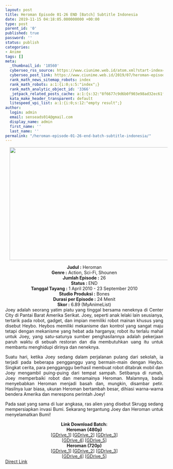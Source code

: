 ```yaml
---
layout: post
title: Heroman Episode 01-26 END [Batch] Subtitle Indonesia
date: 2019-11-15 04:18:05.000000000 +00:00
type: post
parent_id: '0'
published: true
password: ''
status: publish
categories:
- Anime
tags: []
meta:
  _thumbnail_id: '18560'
  cyberseo_rss_source: https://www.ciunime.web.id/atom.xml?start-index=1951&max-results=150
  cyberseo_post_link: https://www.ciunime.web.id/2019/07/heroman-episode-01-26-end-batch.html
  rank_math_news_sitemap_robots: index
  rank_math_robots: a:1:{i:0;s:5:"index";}
  rank_math_analytic_object_id: '3366'
  _jetpack_related_posts_cache: a:1:{s:32:"8f6677c9d6b0f903e98ad32ec61f8deb";a:2:{s:7:"expires";i:1663244533;s:7:"payload";a:0:{}}}
  kata_make_header_transparent: default
  litespeed_vpi_list: a:1:{i:0;s:12:"empty result";}
author:
  login: admin
  email: senseads014@gmail.com
  display_name: admin
  first_name: ''
  last_name: ''
permalink: "/heroman-episode-01-26-end-batch-subtitle-indonesia/"
---
```

<div class="separator" style="clear: both; text-align: center;"><a href="https://1.bp.blogspot.com/-JeutAzCUtBM/XRtZhgBqhvI/AAAAAAAAasY/OWYPTqBI5g00OHwxJF1DWQ3jGIUwaCVCACLcBGAs/s1600/Heroman.jpg" imageanchor="1" style="margin-left: 1em; margin-right: 1em;"><img border="0" data-original-height="720" data-original-width="1280" height="360" src="{{ site.baseurl }}/assets/2019/11/Heroman.jpg" width="640" /></a></div>
<p>
<div style="text-align: center;"><b>Judul</b><b><b> </b>:</b> Heroman</div>
<div style="text-align: center;"><b><b>Genre :</b></b> Action, Sci-Fi, Shounen</div>
<div style="text-align: center;"><b>Jumlah Episode :</b> 26<br /><b>Status :&nbsp;</b>END<br /><b>Tanggal Tayang :</b> 1 April 2010 - 23 September 2010<br /><b>Studio Produksi :</b> Bones<br /><b>Durasi per Episode :</b> 24 Menit</div>
<div style="text-align: center;"><b>Skor :</b> 6.89 (MyAnimeList)</div>
<div style="text-align: center;"></div>
<div style="text-align: justify;">Joey adalah seorang yatim piatu yang tinggal bersama neneknya di Center City di Pantai Barat Amerika Serikat. Joey, seperti anak lelaki lain seusianya, tertarik pada robot, gadget, dan impian memiliki robot mainan khusus yang disebut Heybo. Heybos memiliki mekanisme dan kontrol yang sangat maju tetapi dengan mekanisme yang hebat ada harganya; robot itu terlalu mahal untuk Joey, yang satu-satunya sumber penghasilannya adalah pekerjaan paruh waktu di sebuah restoran dan dia membutuhkan uang itu untuk membantu menghidupi dirinya dan neneknya.</p>
<p>Suatu hari, ketika Joey sedang dalam perjalanan pulang dari sekolah, ia terjadi pada beberapa pengganggu yang bermain-main dengan Heybo. Singkat cerita, para pengganggu berhasil membuat robot ditabrak mobil dan Joey mengambil puing-puing dari tempat sampah. Setibanya di rumah, Joey memperbaiki robot dan menamainya Heroman. Malamnya, badai menyebabkan Heroman menjadi basah dan, mungkin, disambar petir. Hasilnya luar biasa, ukuran Heroman bertambah besar, dihiasi warna-warna bendera Amerika dan merespons perintah Joey!</p>
<p>Pada saat yang sama di luar angkasa, ras alien yang disebut Skrugg sedang mempersiapkan invasi Bumi. Sekarang tergantung Joey dan Heroman untuk menyelamatkan Bumi!</p></div>
<div style="text-align: justify;"></div>
<div style="text-align: justify;"></div>
<div style="text-align: center;"><b>Link Download Batch:</b></div>
<div style="text-align: center;"><b>Heroman (480p)</b></div>
<div style="text-align: center;">[<a href="https://drive.google.com/uc?id=1KRSjHtnFkxF6GPaogAS2KzYhWnz3Xkdb" target="_blank" rel="noopener">GDrive_1</a>] [<a href="https://drive.google.com/uc?id=1o95UvQdDrRwQPvxGUb2Ug4jkoS3v8ROO" target="_blank" rel="noopener">GDrive_2</a>] [<a href="https://drive.google.com/uc?id=1KQl-2fBuDtk52vjiyTPFZtBe36rklxNk" target="_blank" rel="noopener">GDrive_3</a>]<br />[<a href="https://drive.google.com/uc?id=1zN3F3hoc3ZOYaoxi70rtTu6nyqIbQ3qQ" target="_blank" rel="noopener">GDrive_4</a>] [<a href="https://drive.google.com/uc?id=1lA923tvRFgfmYYVyr4N7-5mb9FuC65_4" target="_blank" rel="noopener">GDrive_5</a>]</div>
<div style="text-align: center;"><b>Heroman (720p)</b><br />[<a href="https://drive.google.com/uc?id=1lA385kUQuSoeLF4XX6nKoBuTaVWWNNkU" target="_blank" rel="noopener">GDrive_1</a>] [<a href="https://drive.google.com/uc?id=1h-HIU48e9tXgWLlH1xJgTutfQkD4G2Zn" target="_blank" rel="noopener">GDrive_2</a>] [<a href="https://drive.google.com/uc?id=1mqWsULnAnAkIe2E4G2_Nme38D1QbbnfN" target="_blank" rel="noopener">GDrive_3</a>]<br />[<a href="https://drive.google.com/uc?id=1BNjU-kD4OeNLFfeKbl-jQiWg7JWBM-Ys" target="_blank" rel="noopener">GDrive_4</a>] [<a href="https://drive.google.com/uc?id=1eBO6ktBCMju-OTV7ppdMxOb03OPSZ9_r" target="_blank" rel="noopener">GDrive_5</a>]</div>
<link rel="stylesheet" href="https://cdnjs.cloudflare.com/ajax/libs/font-awesome/4.7.0/css/font-awesome.min.css" />
<div class="divbtn"> <a href="https://handymansurrender.com/fihup8buzv?key=94550f7ce39444073321dde3b8782f97" class="btn"><i class="fa fa-download"></i> Direct Link</a> </div>
